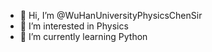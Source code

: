 - 👋 Hi, I’m @WuHanUniversityPhysicsChenSir
- 👀 I’m interested in Physics
- 🌱 I’m currently learning Python

<!---
WuHanUniversityPhysicsChenSir/WuHanUniversityPhysicsChenSir is a ✨ special ✨ repository because its `README.md` (this file) appears on your GitHub profile.
You can click the Preview link to take a look at your changes.
--->
